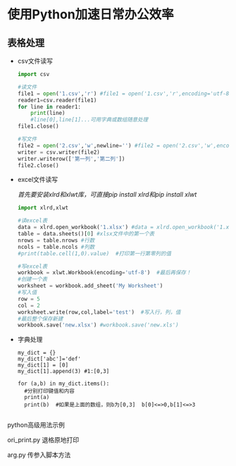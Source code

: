 # 使用Python加速日常办公效率



## 表格处理

- csv文件读写

  ```python
  import csv
  
  #读文件
  file1 = open('1.csv','r') #file1 = open('1.csv','r',encoding='utf-8')
  reader1=csv.reader(file1)
  for line in reader1:
      print(line)
      #line[0],line[1]...可用字典或数组随意处理
  file1.close()
  
  #写文件
  file2 = open('2.csv','w',newline='') #file2 = open('2.csv','w',encoding='utf-8')
  writer = csv.writer(file2)
  writer.writerow(['第一列','第二列'])
  file2.close()
  
  ```

  

- excel文件读写

  *首先要安装xlrd和xlwt库，可直接pip install xlrd和pip install xlwt*

  ```python
  import xlrd,xlwt
  
  #读excel表
  data = xlrd.open_workbook('1.xlsx') #data = xlrd.open_workbook('1.xlsx',encoding='utf-8')
  table = data.sheets()[0] #xlsx文件中的第一个表
  nrows = table.nrows #行数
  ncols = table.ncols #列数
  #print(table.cell(1,0).value)  #打印第一行第零列的值
  
  #写excel表
  workbook = xlwt.Workbook(encoding='utf-8')  #最后再保存！
  #创建一个表
  worksheet = workbook.add_sheet('My Worksheet')
  #写入值
  row = 5
  col = 2
  worksheet.write(row,col,label='test')  #写入行，列，值
  #最后整个保存新建
  workbook.save('new.xlsx') #workbook.save('new.xls')
  ```




- 字典处理

  ```
  my_dict = {}
  my_dict['abc']='def'
  my_dict[1] = [0]
  my_dict[1].append(3) #1:[0,3]
  
  for (a,b) in my_dict.items():
  	#分别打印键值和内容
  	print(a)
  	print(b)  #如果是上面的数组，则b为[0,3]  b[0]<=>0,b[1]<=>3
  	
  ```




python高级用法示例

ori_print.py  退格原地打印

arg.py  传参入脚本方法



